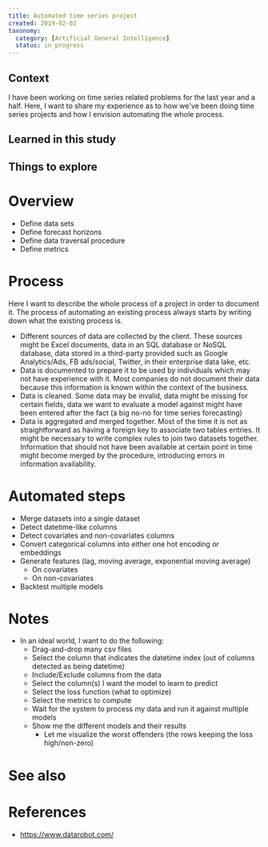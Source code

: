 ```yaml
---
title: Automated time series project
created: 2019-02-02
taxonomy:
  category: [Artificial General Intelligence]
  status: in progress
---
```


## Context
I have been working on time series related problems for the last year and a half. Here, I want to share my experience as to how we've been doing time series projects and how I envision automating the whole process.

## Learned in this study

## Things to explore

# Overview
* Define data sets
* Define forecast horizons
* Define data traversal procedure
* Define metrics

# Process
Here I want to describe the whole process of a project in order to document it. The process of automating an existing process always starts by writing down what the existing process is.

* Different sources of data are collected by the client. These sources might be Excel documents, data in an SQL database or NoSQL database, data stored in a third-party provided such as Google Analytics/Ads, FB ads/social, Twitter, in their enterprise data lake, etc.
* Data is documented to prepare it to be used by individuals which may not have experience with it. Most companies do not document their data because this information is known within the context of the business.
* Data is cleaned. Some data may be invalid, data might be missing for certain fields, data we want to evaluate a model against might have been entered after the fact (a big no-no for time series forecasting)
* Data is aggregated and merged together. Most of the time it is not as straightforward as having a foreign key to associate two tables entries. It might be necessary to write complex rules to join two datasets together. Information that should not have been available at certain point in time might become merged by the procedure, introducing errors in information availability.

# Automated steps
* Merge datasets into a single dataset
* Detect datetime-like columns
* Detect covariates and non-covariates columns
* Convert categorical columns into either one hot encoding or embeddings
* Generate features (lag, moving average, exponential moving average)
	* On covariates
	* On non-covariates
* Backtest multiple models

# Notes
* In an ideal world, I want to do the following:
	* Drag-and-drop many csv files
	* Select the column that indicates the datetime index (out of columns detected as being datetime)
	* Include/Exclude columns from the data
	* Select the column(s) I want the model to learn to predict
	* Select the loss function (what to optimize)
	* Select the metrics to compute
	* Wait for the system to process my data and run it against multiple models
	* Show me the different models and their results
		* Let me visualize the worst offenders (the rows keeping the loss high/non-zero)

# See also

# References
* https://www.datarobot.com/
